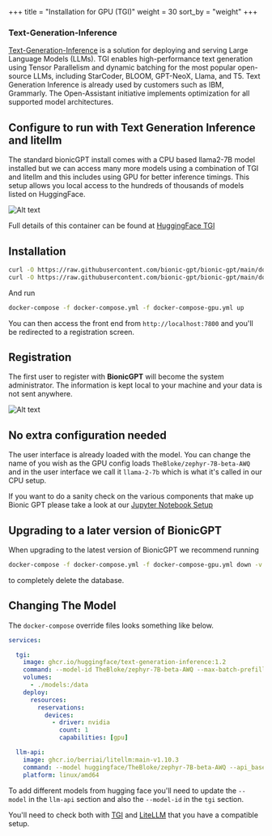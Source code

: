 +++
title = "Installation for GPU (TGI)"
weight = 30
sort_by = "weight"
+++

### Text-Generation-Inference

[Text-Generation-Inference](https://github.com/huggingface/text-generation-inference) is a solution for deploying and serving Large Language Models (LLMs). TGI enables high-performance text generation using Tensor Parallelism and dynamic batching for the most popular open-source LLMs, including StarCoder, BLOOM, GPT-NeoX, Llama, and T5. Text Generation Inference is already used by customers such as IBM, Grammarly. The Open-Assistant initiative implements optimization for all supported model architectures.

## Configure to run with Text Generation Inference and litellm

The standard bionicGPT install comes with a CPU based llama2-7B model installed but we can access many more models using a combination of TGI and litellm and this includes using GPU for better inference timings. This setup allows you local access to the hundreds of thousands of models listed on HuggingFace. 

![Alt text](../arch.png "Architecture")


Full details of this container can be found at [HuggingFace TGI](https://github.com/huggingface/text-generation-inference)

## Installation

```sh
curl -O https://raw.githubusercontent.com/bionic-gpt/bionic-gpt/main/docker-compose.yml
curl -O https://raw.githubusercontent.com/bionic-gpt/bionic-gpt/main/docker-compose-gpu.yml
```

And run

```sh
docker-compose -f docker-compose.yml -f docker-compose-gpu.yml up
```

You can then access the front end from `http://localhost:7800` and you'll be redirected to a registration screen.

## Registration

The first user to register with **BionicGPT** will become the system administrator. The information is kept local to your machine and your data is not sent anywhere.

![Alt text](../initial-screen.png "Start Screen")

## No extra configuration needed

The user interface is already loaded with the model. You can change the name of you wish as the GPU config loads `TheBloke/zephyr-7B-beta-AWQ` and in the user interface we call it `llama-2-7b` which is what it's called in our CPU setup.

If you want to do a sanity check on the various components that make up Bionic GPT please take a look at our [Jupyter Notebook Setup](/docs/administration/jupyter-notebook/)

## Upgrading to a later version of BionicGPT

When upgrading to the latest version of BionicGPT we recommend running 

```sh
docker-compose -f docker-compose.yml -f docker-compose-gpu.yml down -v
```

to completely delete the database.
 

## Changing The Model

The `docker-compose` override files looks something like below.

```yml
services:

  tgi:
    image: ghcr.io/huggingface/text-generation-inference:1.2
    command: --model-id TheBloke/zephyr-7B-beta-AWQ --max-batch-prefill-tokens 2048 --quantize awq
    volumes:
      - ./models:/data
    deploy:
      resources:
        reservations:
          devices:
            - driver: nvidia
              count: 1
              capabilities: [gpu]

  llm-api:
    image: ghcr.io/berriai/litellm:main-v1.10.3
    command: --model huggingface/TheBloke/zephyr-7B-beta-AWQ --api_base http://tgi/generate_stream --host 0.0.0.0 --port 3000
    platform: linux/amd64
```

To add different models from hugging face you'll need to update the `--model` in the `llm-api` section and also the `--model-id` in the `tgi` section.

You'll need to check both with [TGI](https://github.com/huggingface/text-generation-inference) and [LiteLLM](https://litellm.ai/) that you have a compatible setup.